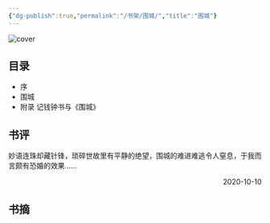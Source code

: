 ```yaml
---
{"dg-publish":true,"permalink":"/书架/围城/","title":"围城"}
---
```



![cover](https://s2.loli.net/2025/10/10/yoeU9L78MJE54qw.png)

## 目录


  - 序
  - 围城
  - 附录 记钱钟书与《围城》

## 书评

妙语连珠却藏针锋，琐碎世故里有平静的绝望，围城的难进难逃令人窒息，于我而言颇有恐婚的效果……

<p align="right">2020-10-10</p>

## 书摘